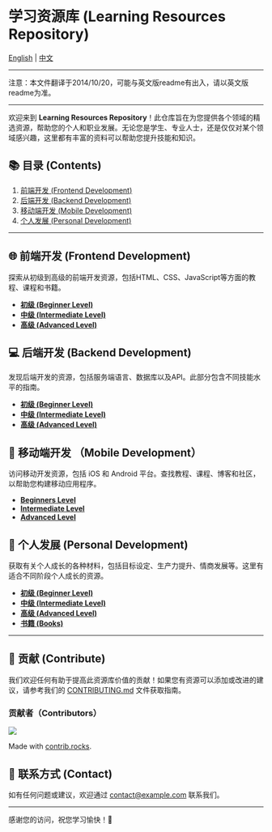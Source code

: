 # 学习资源库 (Learning Resources Repository)

[English](../README.md) | [中文](README.zh.md)

---

注意：本文件翻译于2014/10/20，可能与英文版readme有出入，请以英文版readme为准。

---

欢迎来到 **Learning Resources Repository**！此仓库旨在为您提供各个领域的精选资源，帮助您的个人和职业发展。无论您是学生、专业人士，还是仅仅对某个领域感兴趣，这里都有丰富的资料可以帮助您提升技能和知识。

## 📚 目录 (Contents)

1. [前端开发 (Frontend Development)](#-前端开发-frontend-development)
2. [后端开发 (Backend Development)](#-后端开发-backend-development)
3. [移动端开发 (Mobile Development)](#-移动端开发-mobile-development)
4. [个人发展 (Personal Development)](#-个人发展-personal-development)

---

## 🌐 前端开发 (Frontend Development)

探索从初级到高级的前端开发资源，包括HTML、CSS、JavaScript等方面的教程、课程和书籍。

- [**初级 (Beginner Level)**](../FrontendDevelopment/Frontend.md/#-beginner-level)
- [**中级 (Intermediate Level)**](../FrontendDevelopment/Frontend.md/#-intermediate-level)
- [**高级 (Advanced Level)**](../FrontendDevelopment/Frontend.md/#-advanced-level)

## 💻 后端开发 (Backend Development)

发现后端开发的资源，包括服务端语言、数据库以及API。此部分包含不同技能水平的指南。

- [**初级 (Beginner Level)**](../BackendDevelopment/Backend.md/#-beginner-level)
- [**中级 (Intermediate Level)**](../BackendDevelopment/Backend.md/#-intermediate-level)
- [**高级 (Advanced Level)**](../BackendDevelopment/Backend.md/#-advanced-level)
  
## 📱 移动端开发 （Mobile Development）

访问移动开发资源，包括 iOS 和 Android 平台。查找教程、课程、博客和社区，以帮助您构建移动应用程序。

- [**Beginners Level**](../MobileDevelopment//MobileDevelopment.md/#-beginners-level)
- [**Intermediate Level**](../MobileDevelopment//MobileDevelopment.md/#-intermediate-level)
- [**Advanced Level**](../MobileDevelopment//MobileDevelopment.md/#-advanced-level)

## 🧠 个人发展 (Personal Development)

获取有关个人成长的各种材料，包括目标设定、生产力提升、情商发展等。这里有适合不同阶段个人成长的资源。

- [**初级 (Beginner Level)**](../personalDevelopment/personaldevelopment/#-beginner-level)
- [**中级 (Intermediate Level)**](../personalDevelopment/personaldevelopment/#-intermediate-level)
- [**高级 (Advanced Level)**](../personalDevelopment/personaldevelopment/#-advanced-level)
- [**书籍 (Books)**](../personalDevelopment/personaldevelopment/#-books)

---

## 🤝 贡献 (Contribute)

我们欢迎任何有助于提高此资源库价值的贡献！如果您有资源可以添加或改进的建议，请参考我们的 [CONTRIBUTING.md](../CONTRIBUTING.md) 文件获取指南。

### 贡献者（Contributors）
<a href="https://github.com/SCA-OAU/LearnLink/graphs/contributors">
  <img src="https://contrib.rocks/image?repo=SCA-OAU/LearnLink" />
</a>

Made with [contrib.rocks](https://contrib.rocks).


## 📧 联系方式 (Contact)

如有任何问题或建议，欢迎通过 [contact@example.com](mailto:contact@example.com) 联系我们。

---

感谢您的访问，祝您学习愉快！🚀
